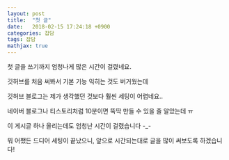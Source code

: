 ```yaml
---
layout: post
title:  "첫 글"
date:   2018-02-15 17:24:18 +0900
categories: 잡담
tags: 잡담
mathjax: true
---
```


첫 글을 쓰기까지 엄청나게 많은 시간이 걸렸네요.

깃허브를 처음 써봐서 기본 기능 익히는 것도 버거웠는데

깃허브 블로그는 제가 생각했던 것보다 훨씬 세팅이 어렵네요..

네이버 블로그나 티스토리처럼 10분이면 뚝딱 만들 수 있을 줄 알았는데 ㅠ

이 게시글 하나 올리는데도 엄청난 시간이 걸렸습니다 -_-

뭐 어쨌든 드디어 세팅이 끝났으니, 앞으로 시간되는대로 글을 많이 써보도록 하겠습니다!